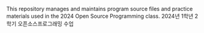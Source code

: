 This repository manages and maintains program source files and practice materials used in the 2024 Open Source Programming class.
2024년 1학년 2학기 오픈소스프로그래밍 수업
